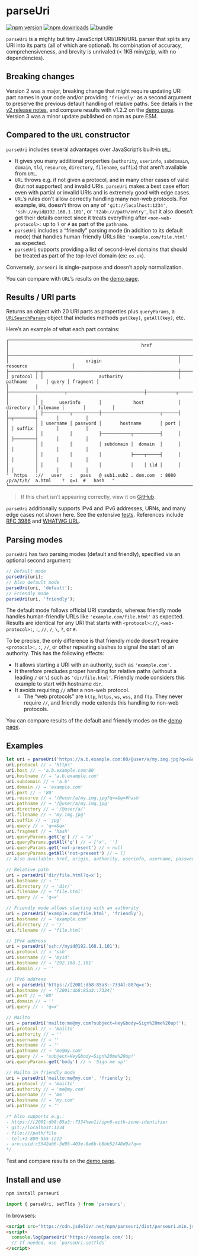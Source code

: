 # parseUri

[![npm version][npm-version-src]][npm-version-href]
[![npm downloads][npm-downloads-src]][npm-downloads-href]
[![bundle][bundle-src]][bundle-href]

`parseUri` is a mighty but tiny JavaScript URI/URN/URL parser that splits any URI into its parts (all of which are optional). Its combination of accuracy, comprehensiveness, and brevity is unrivaled (< 1KB min/gzip, with no dependencies).

## Breaking changes

Version 2 was a major, breaking change that might require updating URI part names in your code and/or providing `'friendly'` as a second argument to preserve the previous default handling of relative paths. See details in the [v2 release notes](https://github.com/slevithan/parseuri/releases/tag/v2.0.0), and compare results with v1.2.2 on the [demo page](https://slevithan.github.io/parseuri/demo/?compareV1=true&friendlyMode=true). Version 3 was a minor update published on npm as pure ESM.

## Compared to the `URL` constructor

`parseUri` includes several advantages over JavaScript’s built-in [`URL`](https://developer.mozilla.org/en-US/docs/Web/API/URL):

* It gives you many additional properties (`authority`, `userinfo`, `subdomain`, `domain`, `tld`, `resource`, `directory`, `filename`, `suffix`) that aren’t available from `URL`.
* `URL` throws e.g. if not given a protocol, and in many other cases of valid (but not supported) and invalid URIs. `parseUri` makes a best case effort even with partial or invalid URIs and is extremely good with edge cases.
* `URL`’s rules don’t allow correctly handling many non-web protocols. For example, `URL` doesn’t throw on any of `'git://localhost:1234'`, `'ssh://myid@192.168.1.101'`, or `'t2ab:///path/entry'`, but it also doesn’t get their details correct since it treats everything after `<non-web-protocol>:` up to `?` or `#` as part of the `pathname`.
* `parseUri` includes a “friendly” parsing mode (in addition to its default mode) that handles human-friendly URLs like `'example.com/file.html'` as expected.
* `parseUri` supports providing a list of second-level domains that should be treated as part of the top-level domain (ex: `co.uk`).

Conversely, `parseUri` is single-purpose and doesn’t apply normalization.

You can compare with `URL`’s results on the [demo page](https://slevithan.github.io/parseuri/demo/?urlStandard=true).

## Results / URI parts

Returns an object with 20 URI parts as properties plus `queryParams`, a [`URLSearchParams`](https://developer.mozilla.org/en-US/docs/Web/API/URLSearchParams) object that includes methods `get(key)`, `getAll(key)`, etc.

Here’s an example of what each part contains:

```text
┌──────────────────────────────────────────────────────────────────────────────────────────────────────────┐
│                                                  href                                                    │
├────────────────────────────────────────────────────────────────┬─────────────────────────────────────────┤
│                             origin                             │                resource                 │
├──────────┬─┬───────────────────────────────────────────────────┼──────────────────────┬───────┬──────────┤
│ protocol │ │                     authority                     │       pathname       │ query │ fragment │
│          │ ├─────────────────────┬─────────────────────────────┼───────────┬──────────┤       │          │
│          │ │      userinfo       │            host             │ directory │ filename │       │          │
│          │ ├──────────┬──────────┼──────────────────────┬──────┤           ├─┬────────┤       │          │
│          │ │ username │ password │       hostname       │ port │           │ │ suffix │       │          │
│          │ │          │          ├───────────┬──────────┤      │           │ ├────────┤       │          │
│          │ │          │          │ subdomain │  domain  │      │           │ │        │       │          │
│          │ │          │          │           ├────┬─────┤      │           │ │        │       │          │
│          │ │          │          │           │    │ tld │      │           │ │        │       │          │
"  https   ://   user   :   pass   @ sub1.sub2 . dom.com  : 8080   /p/a/t/h/  a.html    ?  q=1  #   hash   "
└──────────────────────────────────────────────────────────────────────────────────────────────────────────┘
```

> If this chart isn’t appearing correctly, view it on [GitHub](https://github.com/slevithan/parseuri/blob/main/README.md#results--uri-parts).

`parseUri` additionally supports IPv4 and IPv6 addresses, URNs, and many edge cases not shown here. See the extensive [tests](https://slevithan.github.io/parseuri/spec/). References include [RFC 3986](https://datatracker.ietf.org/doc/html/rfc3986) and [WHATWG URL](https://url.spec.whatwg.org/).

## Parsing modes

`parseUri` has two parsing modes (default and friendly), specified via an optional second argument:

```js
// Default mode
parseUri(uri);
// Also default mode
parseUri(uri, 'default');
// Friendly mode
parseUri(uri, 'friendly');
```

The default mode follows official URI standards, whereas friendly mode handles human-friendly URLs like `'example.com/file.html'` as expected. Results are identical for any URI that starts with `<protocol>://`, `<web-protocol>:`, `:`, `//`, `/`, `\`, `?`, or `#`.

To be precise, the only difference is that friendly mode doesn’t require `<protocol>:`, `:`, `//`, or other repeating slashes to signal the start of an authority. This has the following effects:

- It allows starting a URI with an authority, such as `'example.com'`.
- It therefore precludes proper handling for relative paths (without a leading `/` or `\`) such as `'dir/file.html'`. Friendly mode considers this example to start with hostname `dir`.
- It avoids requiring `//` after a non-web protocol.
  - The “web protocols” are `http`, `https`, `ws`, `wss`, and `ftp`. They never require `//`, and friendly mode extends this handling to non-web protocols.

You can compare results of the default and friendly modes on the [demo page](https://slevithan.github.io/parseuri/demo/?friendlyMode=true).

## Examples

```js
let uri = parseUri('https://a.b.example.com:80/@user/a/my.img.jpg?q=x&q=#hash');
uri.protocol // → 'https'
uri.host // → 'a.b.example.com:80'
uri.hostname // → 'a.b.example.com'
uri.subdomain // → 'a.b'
uri.domain // → 'example.com'
uri.port // → '80'
uri.resource // → '/@user/a/my.img.jpg?q=x&q=#hash'
uri.pathname // → '/@user/a/my.img.jpg'
uri.directory // → '/@user/a/'
uri.filename // → 'my.img.jpg'
uri.suffix // → 'jpg'
uri.query // → 'q=x&q='
uri.fragment // → 'hash'
uri.queryParams.get('q') // → 'x'
uri.queryParams.getAll('q') // → ['x', '']
uri.queryParams.get('not-present') // → null
uri.queryParams.getAll('not-present') // → []
// Also available: href, origin, authority, userinfo, username, password, tld

// Relative path
uri = parseUri('dir/file.html?q=x');
uri.hostname // → ''
uri.directory // → 'dir/'
uri.filename // → 'file.html'
uri.query // → 'q=x'

// Friendly mode allows starting with an authority
uri = parseUri('example.com/file.html', 'friendly');
uri.hostname // → 'example.com'
uri.directory // → '/'
uri.filename // → 'file.html'

// IPv4 address
uri = parseUri('ssh://myid@192.168.1.101');
uri.protocol // → 'ssh'
uri.username // → 'myid'
uri.hostname // → '192.168.1.101'
uri.domain // → ''

// IPv6 address
uri = parseUri('https://[2001:db8:85a3::7334]:80?q=x');
uri.hostname // → '[2001:db8:85a3::7334]'
uri.port // → '80'
uri.domain // → ''
uri.query // → 'q=x'

// Mailto
uri = parseUri('mailto:me@my.com?subject=Hey&body=Sign%20me%20up!');
uri.protocol // → 'mailto'
uri.authority // → ''
uri.username // → ''
uri.hostname // → ''
uri.pathname // → 'me@my.com'
uri.query // → 'subject=Hey&body=Sign%20me%20up!'
uri.queryParams.get('body') // → 'Sign me up!'

// Mailto in friendly mode
uri = parseUri('mailto:me@my.com', 'friendly');
uri.protocol // → 'mailto'
uri.authority // → 'me@my.com'
uri.username // → 'me'
uri.hostname // → 'my.com'
uri.pathname // → ''

/* Also supports e.g.:
- https://[2001:db8:85a3::7334%en1]/ipv6-with-zone-identifier
- git://localhost:1234
- file:///path/file
- tel:+1-800-555-1212
- urn:uuid:c5542ab6-3d96-403e-8e6b-b8bb52f48d9a?q=x
*/
```

Test and compare results on the [demo page](https://slevithan.github.io/parseuri/demo/).

## Install and use

```bash
npm install parseuri
```

```js
import { parseUri, setTlds } from 'parseuri';
```

In browsers:

```html
<script src="https://cdn.jsdelivr.net/npm/parseuri/dist/parseuri.min.js"></script>
<script>
  console.log(parseUri('https://example.com/'));
  // If needed, use `parseUri.setTlds`
</script>
```

<!-- Badges -->

[npm-version-src]: https://img.shields.io/npm/v/parseuri?color=78C372
[npm-version-href]: https://npmjs.com/package/parseuri
[npm-downloads-src]: https://img.shields.io/npm/dm/parseuri?color=78C372
[npm-downloads-href]: https://npmjs.com/package/parseuri
[bundle-src]: https://img.shields.io/bundlejs/size/parseuri?color=78C372&label=minzip
[bundle-href]: https://bundlejs.com/?q=parseuri&treeshake=[*]
